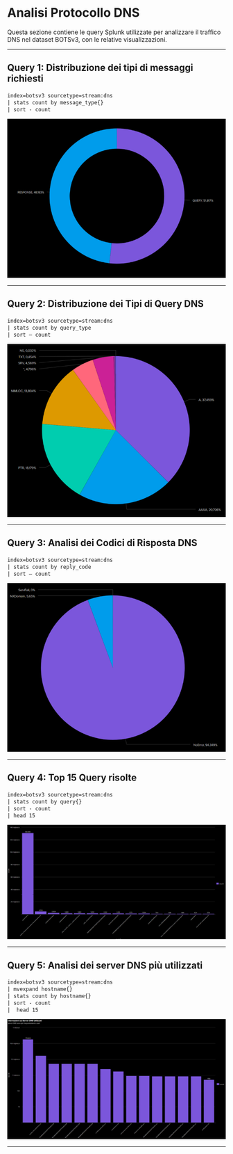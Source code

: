 # Analisi Protocollo DNS

Questa sezione contiene le query Splunk utilizzate per analizzare il traffico DNS nel dataset BOTSv3, con le relative visualizzazioni.

---

## Query 1: Distribuzione dei tipi di messaggi richiesti 

```spl
index=botsv3 sourcetype=stream:dns
| stats count by message_type{}
| sort - count
```
![Descrizione dell'immagine](img/distribuzione_messaggi_richiesti.png)
 
---

## Query 2: Distribuzione dei Tipi di Query DNS

```spl
index=botsv3 sourcetype=stream:dns 
| stats count by query_type
| sort – count
```
![Descrizione dell'immagine](img/tipi_di_query_dns.png)

---

## Query 3: Analisi dei Codici di Risposta DNS

```spl
index=botsv3 sourcetype=stream:dns
| stats count by reply_code
| sort – count
```
![Descrizione dell'immagine](img/codici_risposta_dns.png)

---

## Query 4: Top 15 Query risolte 

```spl 
index=botsv3 sourcetype=stream:dns 
| stats count by query{}
| sort - count
| head 15
```
![Descrizione dell'immagine](img/top__query_risolte.png)

---

## Query 5: Analisi dei server DNS più utilizzati

```spl 
index=botsv3 sourcetype=stream:dns 
| mvexpand hostname{}
| stats count by hostname{}
| sort - count
|  head 15
```
![Descrizione dell'immagine](img/server_dns_piu_utilizzati.png)

---




